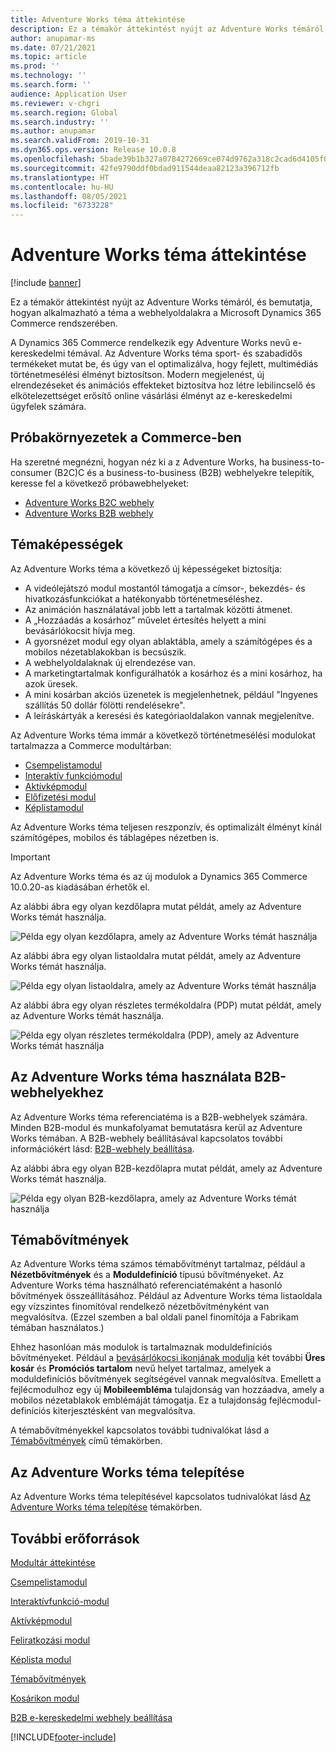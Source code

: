 ```yaml
---
title: Adventure Works téma áttekintése
description: Ez a témakör áttekintést nyújt az Adventure Works témáról, és bemutatja, hogyan alkalmazható a téma a webhelyoldalakra a Microsoft Dynamics 365 Commerce rendszerében.
author: anupamar-ms
ms.date: 07/21/2021
ms.topic: article
ms.prod: ''
ms.technology: ''
ms.search.form: ''
audience: Application User
ms.reviewer: v-chgri
ms.search.region: Global
ms.search.industry: ''
ms.author: anupamar
ms.search.validFrom: 2019-10-31
ms.dyn365.ops.version: Release 10.0.8
ms.openlocfilehash: 5bade39b1b327a0784272669ce074d9762a318c2cad6d4105f0d186c91d2593f
ms.sourcegitcommit: 42fe9790ddf0bdad911544deaa82123a396712fb
ms.translationtype: HT
ms.contentlocale: hu-HU
ms.lasthandoff: 08/05/2021
ms.locfileid: "6733228"
---
```

# <a name="adventure-works-theme-overview"></a>Adventure Works téma áttekintése

[!include [banner](includes/banner.md)]

Ez a témakör áttekintést nyújt az Adventure Works témáról, és bemutatja, hogyan alkalmazható a téma a webhelyoldalakra a Microsoft Dynamics 365 Commerce rendszerében.

A Dynamics 365 Commerce rendelkezik egy Adventure Works nevű e-kereskedelmi témával. Az Adventure Works téma sport- és szabadidős termékeket mutat be, és úgy van el optimalizálva, hogy fejlett, multimédiás történetmesélési élményt biztosítson. Modern megjelenést, új elrendezéseket és animációs effekteket biztosítva hoz létre lebilincselő és elkötelezettséget erősítő online vásárlási élményt az e-kereskedelmi ügyfelek számára.

## <a name="trial-environments-in-commerce"></a>Próbakörnyezetek a Commerce-ben

Ha szeretné megnézni, hogyan néz ki a z Adventure Works, ha business-to-consumer (B2C)C és a business-to-business (B2B) webhelyekre telepítik, keresse fel a következő próbawebhelyeket:

- [Adventure Works B2C webhely](https://www.adventure-works.com/)
- [Adventure Works B2B webhely](https://www.adventure-works.com/business)

## <a name="theme-capabilities"></a>Témaképességek

Az Adventure Works téma a következő új képességeket biztosítja:

- A videólejátszó modul mostantól támogatja a címsor-, bekezdés- és hivatkozásfunkciókat a hatékonyabb történetmeséléshez.
- Az animáción használatával jobb lett a tartalmak közötti átmenet.
- A „Hozzáadás a kosárhoz” művelet értesítés helyett a mini bevásárlókocsit hívja meg.
- A gyorsnézet modul egy olyan ablaktábla, amely a számítógépes és a mobilos nézetablakokban is becsúszik.
- A webhelyoldalaknak új elrendezése van. 
- A marketingtartalmak konfigurálhatók a kosárhoz és a mini kosárhoz, ha azok üresek.
- A mini kosárban akciós üzenetek is megjelenhetnek, például "Ingyenes szállítás 50 dollár fölötti rendelésekre".
- A leíráskártyák a keresési és kategóriaoldalakon vannak megjelenítve.

Az Adventure Works téma immár a következő történetmesélési modulokat tartalmazza a Commerce modultárban:

- [Csempelistamodul](tile-list-module.md)
- [Interaktív funkciómodul](interactive-feature-module.md)
- [Aktívképmodul](active-image-module.md)
- [Előfizetési modul](subscribe-module.md)
- [Képlistamodul](image-list-module.md)

Az Adventure Works téma teljesen reszponzív, és optimalizált élményt kínál számítógépes, mobilos és táblagépes nézetben is.

> [!IMPORTANT]
> Az Adventure Works téma és az új modulok a Dynamics 365 Commerce 10.0.20-as kiadásában érhetők el.

Az alábbi ábra egy olyan kezdőlapra mutat példát, amely az Adventure Works témát használja.

![Példa egy olyan kezdőlapra, amely az Adventure Works témát használja](./media/aw_b2c.PNG)

Az alábbi ábra egy olyan listaoldalra mutat példát, amely az Adventure Works témát használja.

![Példa egy olyan listaoldalra, amely az Adventure Works témát használja](./media/Aw_list.PNG)

Az alábbi ábra egy olyan részletes termékoldalra (PDP) mutat példát, amely az Adventure Works témát használja.

![Példa egy olyan részletes termékoldalra (PDP), amely az Adventure Works témát használja](./media/aw_pdp.PNG)

## <a name="use-the-adventure-works-theme-for-b2b-sites"></a>Az Adventure Works téma használata B2B-webhelyekhez

Az Adventure Works téma referenciatéma is a B2B-webhelyek számára. Minden B2B-modul és munkafolyamat bemutatásra kerül az Adventure Works témában. A B2B-webhely beállításával kapcsolatos további információkért lásd: [B2B-webhely beállítása](./b2b/set-up-b2b-site.md).

Az alábbi ábra egy olyan B2B-kezdőlapra mutat példát, amely az Adventure Works témát használja.

![Példa egy olyan B2B-kezdőlapra, amely az Adventure Works témát használja](./media/aw_b2b.PNG)

## <a name="theme-extensions"></a>Témabővítmények

Az Adventure Works téma számos témabővítményt tartalmaz, például a **Nézetbővítmények** és a **Moduldefiníció** típusú bővítményeket. Az Adventure Works téma használható referenciatémaként a hasonló bővítmények összeállításához. Például az Adventure Works téma listaoldala egy vízszintes finomítóval rendelkező nézetbővítményként van megvalósítva. (Ezzel szemben a bal oldali panel finomítója a Fabrikam témában használatos.)

Ehhez hasonlóan más modulok is tartalmaznak moduldefiníciós bővítményeket. Például a [bevásárlókocsi ikonjának modulja](cart-icon-module.md) két további **Üres kosár** és **Promóciós tartalom** nevű helyet tartalmaz, amelyek a moduldefiníciós bővítmények segítségével vannak megvalósítva. Emellett a fejlécmodulhoz egy új **Mobileembléma** tulajdonság van hozzáadva, amely a mobilos nézetablakok emblémáját támogatja. Ez a tulajdonság fejlécmodul-definíciós kiterjesztésként van megvalósítva.

A témabővítményekkel kapcsolatos további tudnivalókat lásd a [Témabővítmények](e-commerce-extensibility/theme-module-extensions.md) című témakörben.

## <a name="install-the-adventure-works-theme"></a>Az Adventure Works téma telepítése

Az Adventure Works téma telepítésével kapcsolatos tudnivalókat lásd [Az Adventure Works téma telepítése](install-adventure-works.md) témakörben.

## <a name="additional-resources"></a>További erőforrások

[Modultár áttekintése](starter-kit-overview.md)

[Csempelistamodul](tile-list-module.md)

[Interaktívfunkció-modul](interactive-feature-module.md)

[Aktívképmodul](active-image-module.md)

[Feliratkozási modul](subscribe-module.md)

[Képlista modul](image-list-module.md)

[Témabővítmények](e-commerce-extensibility/theme-module-extensions.md)

[Kosárikon modul](cart-icon-module.md)

[B2B e-kereskedelmi webhely beállítása](./b2b/set-up-b2b-site.md)

[!INCLUDE[footer-include](../includes/footer-banner.md)]
